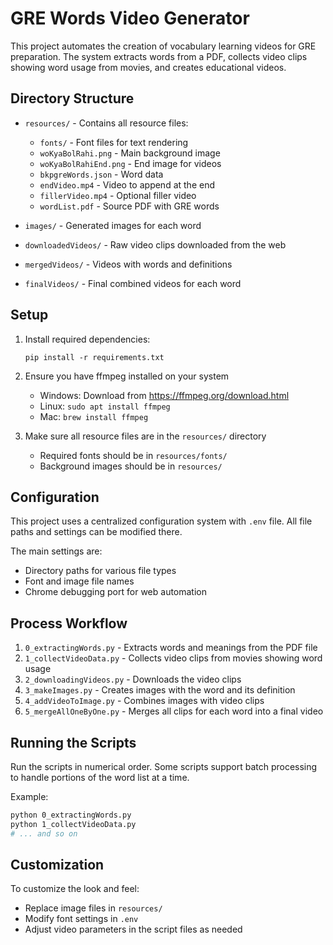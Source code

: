 # GRE Words Video Generator

This project automates the creation of vocabulary learning videos for GRE preparation. The system extracts words from a PDF, collects video clips showing word usage from movies, and creates educational videos.

## Directory Structure

- `resources/` - Contains all resource files:
  - `fonts/` - Font files for text rendering
  - `woKyaBolRahi.png` - Main background image
  - `woKyaBolRahiEnd.png` - End image for videos
  - `bkpgreWords.json` - Word data
  - `endVideo.mp4` - Video to append at the end
  - `fillerVideo.mp4` - Optional filler video 
  - `wordList.pdf` - Source PDF with GRE words

- `images/` - Generated images for each word
- `downloadedVideos/` - Raw video clips downloaded from the web
- `mergedVideos/` - Videos with words and definitions
- `finalVideos/` - Final combined videos for each word

## Setup

1. Install required dependencies:
   ```
   pip install -r requirements.txt
   ```

2. Ensure you have ffmpeg installed on your system
   - Windows: Download from https://ffmpeg.org/download.html
   - Linux: `sudo apt install ffmpeg`
   - Mac: `brew install ffmpeg`

3. Make sure all resource files are in the `resources/` directory
   - Required fonts should be in `resources/fonts/`
   - Background images should be in `resources/`

## Configuration

This project uses a centralized configuration system with `.env` file. All file paths and settings can be modified there.

The main settings are:
- Directory paths for various file types
- Font and image file names
- Chrome debugging port for web automation

## Process Workflow

1. `0_extractingWords.py` - Extracts words and meanings from the PDF file
2. `1_collectVideoData.py` - Collects video clips from movies showing word usage
3. `2_downloadingVideos.py` - Downloads the video clips
4. `3_makeImages.py` - Creates images with the word and its definition
5. `4_addVideoToImage.py` - Combines images with video clips
6. `5_mergeAllOneByOne.py` - Merges all clips for each word into a final video

## Running the Scripts

Run the scripts in numerical order. Some scripts support batch processing to handle portions of the word list at a time.

Example:
```bash
python 0_extractingWords.py
python 1_collectVideoData.py
# ... and so on
```

## Customization

To customize the look and feel:
- Replace image files in `resources/` 
- Modify font settings in `.env`
- Adjust video parameters in the script files as needed
